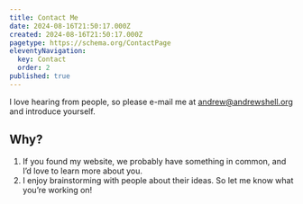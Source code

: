 ```yaml
---
title: Contact Me
date: 2024-08-16T21:50:17.000Z
created: 2024-08-16T21:50:17.000Z
pagetype: https://schema.org/ContactPage
eleventyNavigation:
  key: Contact
  order: 2
published: true
---
```


I love hearing from people, so please e-mail me at andrew@andrewshell.org and introduce yourself.

## Why?

1. If you found my website, we probably have something in common, and I’d love to learn more about you.
2. I enjoy brainstorming with people about their ideas. So let me know what you’re working on!

<!-- wp:social-links --><ul class="wp-block-social-links"><!-- wp:social-link {"url":"https://gravatar.com/andrewshell","service":"chain","label":"test","rel":"me"} /--></ul><!-- /wp:social-links -->
